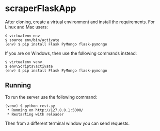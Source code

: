 # scraperFlaskApp
After cloning, create a virtual environment and install the requirements. For Linux and Mac users:

    $ virtualenv env
    $ source env/bin/activate
    (env) $ pip install Flask PyMongo flask-pymongo

If you are on Windows, then use the following commands instead:

    $ virtualenv venv
    $ env\Scripts\activate
    (env) $ pip install Flask PyMongo flask-pymongo

Running
-------

To run the server use the following command:

    (venv) $ python rest.py
     * Running on http://127.0.0.1:5000/
     * Restarting with reloader

Then from a different terminal window you can send requests.
